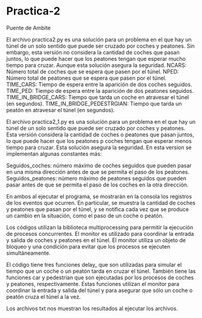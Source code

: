 # Practica-2
Puente de Ambite

El archivo practica2.py es una solución para un problema en el que hay un túnel de un solo sentido que puede ser cruzado por coches y peatones. Sin embargo, esta versión no considera la cantidad de coches que pasan juntos, lo que puede hacer que los peatones tengan que esperar mucho tiempo para cruzar. Aunque esta solución asegura la seguridad.
NCARS: Número total de coches que se espera que pasen por el túnel.
NPED: Número total de peatones que se espera que pasen por el túnel.
TIME_CARS: Tiempo de espera entre la aparición de dos coches seguidos.
TIME_PED: Tiempo de espera entre la aparición de dos peatones seguidos.
TIME_IN_BRIDGE_CARS: Tiempo que tarda un coche en atravesar el túnel (en segundos).
TIME_IN_BRIDGE_PEDESTRGIAN: Tiempo que tarda un peatón en atravesar el túnel (en segundos).

El archivo practica2_1.py es una solución para un problema en el que hay un túnel de un solo sentido que puede ser cruzado por coches y peatones. Esta versión considera la cantidad de coches o peatones que pasan juntos, lo que puede hacer que los peatones p coches tengan que esperar menos tiempo para cruzar. Esta solución asegura la seguridad.
En esta version se implementan algunas constantes más:

Seguidos_coches: número máximo de coches seguidos que pueden pasar en una misma dirección antes de que se permita el paso de los peatones.
Seguidos_peatones: número máximo de peatones seguidos que pueden pasar antes de que se permita el paso de los coches en la otra dirección.

En ambos al ejecutar el programa, se mostrarán en la consola los registros de los eventos que ocurren. En particular, se muestra la cantidad de coches y peatones que pasan por el túnel, y se notifica cada vez que se produce un cambio en la situación, como el paso de un coche o peatón.

Los códigos utilizan la biblioteca multiprocessing para permitir la ejecución de procesos concurrentes. El monitor es utilizado para coordinar la entrada y salida de coches y peatones en el túnel. El monitor utiliza un objeto de bloqueo y una condición para evitar que los procesos se ejecuten simultáneamente.

El código tiene tres funciones delay_ que son utilizadas para simular el tiempo que un coche o un peatón tarda en cruzar el túnel. También tiene las funciones car y pedestrian que son ejecutadas por los procesos de coches y peatones, respectivamente. Estas funciones utilizan el monitor para coordinar la entrada y salida del túnel y para asegurar que sólo un coche o peatón cruza el túnel a la vez.

Los archivos txt nos muestran los resultados al ejecutar los archivos.
